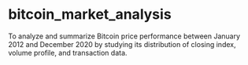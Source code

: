# bitcoin_market_analysis
To analyze and summarize Bitcoin price performance between January 2012 and December 2020 by studying its distribution of closing index, volume profile, and transaction data.
